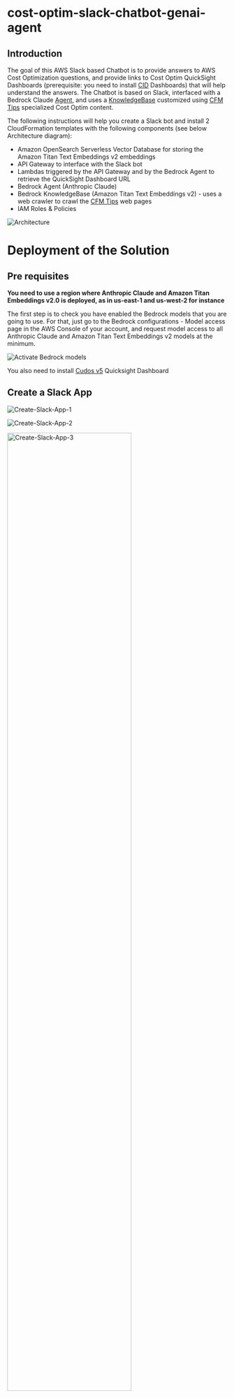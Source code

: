 # cost-optim-slack-chatbot-genai-agent


## Introduction

The goal of this AWS Slack based Chatbot is to provide answers to AWS Cost Optimization questions, and provide links to Cost Optim QuickSight Dashboards (prerequisite: you need to install [CID](https://catalog.workshops.aws/awscid/en-US/dashboards/foundational/cudos-cid-kpi) Dashboards) that will help understand the answers.
The Chatbot is based on Slack, interfaced with a Bedrock Claude [Agent](https://aws.amazon.com/bedrock/agents/), and uses a [KnowledgeBase](https://aws.amazon.com/bedrock/knowledge-bases/) customized using [CFM Tips](https://catalog.workshops.aws/awscff/en-US) specialized Cost Optim content.

The following instructions will help you create a Slack bot and install 2 CloudFormation templates with the following components (see below Architecture diagram):
- Amazon OpenSearch Serverless Vector Database for storing the Amazon Titan Text Embeddings v2 embeddings
- API Gateway to interface with the Slack bot
- Lambdas triggered by the API Gateway and by the Bedrock Agent to retrieve the QuickSight Dashboard URL
- Bedrock Agent (Anthropic Claude)
- Bedrock KnowledgeBase (Amazon Titan Text Embeddings v2) - uses a web crawler to crawl the [CFM Tips](https://catalog.workshops.aws/awscff/en-US) web pages
- IAM Roles & Policies

![Architecture](img/Architecture.png)

# Deployment of the Solution

## Pre requisites

**You need to use a region where Anthropic Claude and Amazon Titan Embeddings v2.0 is deployed, as in us-east-1 and us-west-2 for instance**

The first step is to check you have enabled the Bedrock models that you are going to use.
For that, just go to the Bedrock configurations - Model access page in the AWS Console of your account, and request model access to all Anthropic Claude and Amazon Titan Text Embeddings v2 models at the minimum.

![Activate Bedrock models](img/BedrockModels.png)

You also need to install [Cudos v5](https://catalog.workshops.aws/awscid/en-US/dashboards/foundational/cudos-cid-kpi) Quicksight Dashboard

## Create a Slack App

![Create-Slack-App-1](img/Create-Slack-App-1.png)

![Create-Slack-App-2](img/Create-Slack-App-2.png)

<img src="img/Create-Slack-App-3.png" width="75%" alt="Create-Slack-App-3">

Adapt and use this [manifest](slack-integration/manifest.yml)

![Create-Slack-App-4](img/Create-Slack-App-4.png)

<img src="img/Create-Slack-App-5.png" width="40%" alt="Create-Slack-App-5">

## Get Oauth Token

![Get-Token-1](img/Get-Token-1.png)

![Get-Token-2](img/Get-Token-2.png)

Copy the token and keep it for later.

<img src="img/Get-Token-3.png" width="50%" alt="Get-Token-3">

On your AWS Console, for security reason, manually create a new Secret in Secret Manager called SlackToken.
Use as an input:
- Secret Type = Other Type (token...)
- Key = "token"
- Value = value of the Slack token that you previously copied
- Keep the default Encryption Key
- SecretName = "SlackToken"

![Secret-Manager-Token-1](img/SecretManager-Slack-Token-1.png)
![Secret-Manager-Token-2](img/SecretManager-Slack-Token-2.png)

## Deploy OpenSearch Serverless with CloudFormation

Get the code on your dev environment: 
>git clone https://github.com/aws-samples/cost-optim-slack-chatbot-genai-agent.git

Install the [SAM CLI](https://docs.aws.amazon.com/serverless-application-model/latest/developerguide/install-sam-cli.html) and [python12](https://www.python.org/downloads/release/python-3128/) if needed.

Assume the developer role on your dev environment (change paramerters in **Bold** in the command below):
>aws sts assume-role --role-arn arn:aws:iam::**AccountId**:role/**devopsrole** --role-session-name "devopsrole"

Create a SAM stack using the OpenSearchDB.yml template - change paramerters in **Bold** in the command below.
Use as an input the arn of the developer role you are using to launch the template.
>cd cfn-templates
>
>sam deploy  --guided --stack-name AOSS  --region us-east-1 \ \
 --capabilities CAPABILITY_NAMED_IAM  --parameter-overrides \ \
 IAMUserArn=arn:aws:iam::**AccountId**:role/**devopsrole** \ \
 --template ./OpenSearchDB.yml

Once the Cloudformation stack creation is successful navigate to the Output section of the stack and grab the following output values AmazonBedrockExecutionRoleForKnowledgeBase and CollectionARN

## Deploy the rest of the architecture (APIGW, Lambdas, Bedrock Agent, KnowledgeBase, Roles...)

Create a SAM stack using the CostOptimChatbot.yml template - change paramerters in **Bold** in the command below.
Use as an input:
- the AmazonBedrockExecutionRoleForKnowledgeBase arn from the output of the OpenSearch stack
- the CollectionArn arn from the output of the OpenSearch stack
- the desired region

>sam deploy  --guided --stack-name COC  --region us-east-1 \ \
--capabilities CAPABILITY_NAMED_IAM  --parameter-overrides \ \
AmazonBedrockExecutionRoleForKnowledgeBasearn=arn:aws:iam::**AccountId**:role/AmazonBedrockExecutionRoleForKnowledgeBase-aosscollection \ \
CollectionARN=arn:aws:aoss:us-east-1:**AccountId**:collection/**Collection ID** \ \
Region=us-east-1 --template ./CostOptimChatbot.yml

Get the APIGW url from the output of the SAM Stack.

## Run the Crawler to sync the KnowledgeBase

Manually run the Web Crawler to sync the KnowledgeBase with the content from the [CFM Tips](https://catalog.workshops.aws/awscff/en-US)

![Sync-Crawler-KnowledgeBase](img/Sync-Crawler-KnowledgeBase.png)

## Use CFN ApiUrl Output in the Slack Event Subs

Update the Slack Event Subscription with the ApiGW Url from the Output of the CloudFormation template

![Update-Url-Slack-Event-Subs](img/Update-Url-Slack-Event-Subs.png)

## Use the Slack CostOptim Chatbot

You can now use your Slack app to ask questions to the Chatbot.

![Slack-Chatbot-Question](img/Slack-Chatbot-Question.png)

## Uninstall

>aws cloudformation delete-stack --stack-name COC \
aws cloudformation delete-stack --stack-name AOSS

# Credits

This project is based on the following public AWS Samples:
- [amazon-bedrock-rag-knowledgebases-agents-cloudformation](https://github.com/aws-samples/amazon-bedrock-rag-knowledgebases-agents-cloudformation)
- [slack-app-integration-with-bedrock-agent](https://github.com/aws-samples/slack-app-integration-with-bedrock-agent)
- [amazon-bedrock-agents-cancer-biomarker-discovery](https://github.com/aws-samples/amazon-bedrock-agents-cancer-biomarker-discovery/)
- [contact-center-genai-agent](https://github.com/aws-samples/contact-center-genai-agent/)

